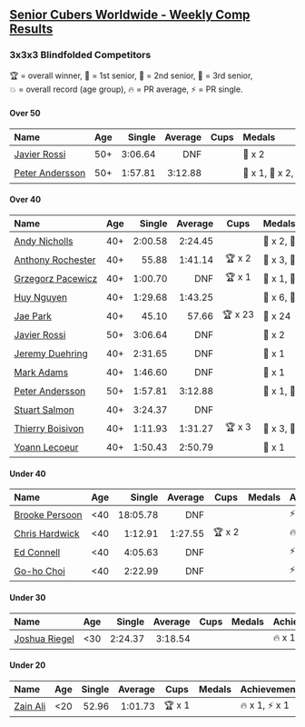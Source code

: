<style>table {white-space: nowrap;}</style>

## [Senior Cubers Worldwide - Weekly Comp Results](/scw-comp/results/)
### 3x3x3 Blindfolded Competitors

<span style="white-space: nowrap;">🏆 = overall winner</span>, <span style="white-space: nowrap;">🥇 = 1st senior</span>, <span style="white-space: nowrap;">🥈 = 2nd senior</span>, <span style="white-space: nowrap;">🥉 = 3rd senior</span>, <span style="white-space: nowrap;">💥 = overall record (age group)</span>, <span style="white-space: nowrap;">🔥 = PR average</span>, <span style="white-space: nowrap;">⚡ = PR single</span>.

#### Over 50

| Name | Age | Single | Average | Cups | Medals | Achievements |
| :-- | :--: | --: | --: | :--: | :-- | :-- |
| [Javier Rossi](../../persons/javier_rossi/333bf.md) | 50+ | 3:06.64 | DNF |  | 🥉 x 2 | ⚡ x 3 |
| [Peter Andersson](../../persons/peter_andersson/333bf.md) | 50+ | 1:57.81 | 3:12.88 |  | 🥇 x 1, 🥈 x 2, 🥉 x 2 | 💥 x 6, 🔥 x 1, ⚡ x 5 |

#### Over 40

| Name | Age | Single | Average | Cups | Medals | Achievements |
| :-- | :--: | --: | --: | :--: | :-- | :-- |
| [Andy Nicholls](../../persons/andy_nicholls/333bf.md) | 40+ | 2:00.58 | 2:24.45 |  | 🥈 x 2, 🥉 x 2 | 🔥 x 1, ⚡ x 1 |
| [Anthony Rochester](../../persons/anthony_rochester/333bf.md) | 40+ | 55.88 | 1:41.14 | 🏆 x 2 | 🥇 x 3, 🥈 x 4, 🥉 x 4 | 🔥 x 1, ⚡ x 3 |
| [Grzegorz Pacewicz](../../persons/grzegorz_pacewicz/333bf.md) | 40+ | 1:00.70 | DNF | 🏆 x 1 | 🥇 x 1, 🥈 x 5, 🥉 x 1 | ⚡ x 3 |
| [Huy Nguyen](../../persons/huy_nguyen/333bf.md) | 40+ | 1:29.68 | 1:43.25 |  | 🥈 x 6, 🥉 x 5 | 🔥 x 4, ⚡ x 4 |
| [Jae Park](../../persons/jae_park/333bf.md) | 40+ | 45.10 | 57.66 | 🏆 x 23 | 🥇 x 24 | 💥 x 4, 🔥 x 1, ⚡ x 4 |
| [Javier Rossi](../../persons/javier_rossi/333bf.md) | 50+ | 3:06.64 | DNF |  | 🥉 x 2 | ⚡ x 3 |
| [Jeremy Duehring](../../persons/jeremy_duehring/333bf.md) | 40+ | 2:31.65 | DNF |  | 🥉 x 1 | ⚡ x 3 |
| [Mark Adams](../../persons/mark_adams/333bf.md) | 40+ | 1:46.60 | DNF |  | 🥉 x 1 | ⚡ x 1 |
| [Peter Andersson](../../persons/peter_andersson/333bf.md) | 50+ | 1:57.81 | 3:12.88 |  | 🥇 x 1, 🥈 x 2, 🥉 x 2 | 💥 x 6, 🔥 x 1, ⚡ x 5 |
| [Stuart Salmon](../../persons/stuart_salmon/333bf.md) | 40+ | 3:24.37 | DNF |  |  | ⚡ x 1 |
| [Thierry Boisivon](../../persons/thierry_boisivon/333bf.md) | 40+ | 1:11.93 | 1:31.27 | 🏆 x 3 | 🥇 x 3, 🥈 x 9, 🥉 x 4 | 🔥 x 3, ⚡ x 2 |
| [Yoann Lecoeur](../../persons/yoann_lecoeur/333bf.md) | 40+ | 1:50.43 | 2:50.79 |  | 🥈 x 1 | 🔥 x 1, ⚡ x 3 |

#### Under 40

| Name | Age | Single | Average | Cups | Medals | Achievements |
| :-- | :--: | --: | --: | :--: | :-- | :-- |
| [Brooke Persoon](../../persons/brooke_persoon/333bf.md) | <40 | 18:05.78 | DNF |  |  | ⚡ x 1 |
| [Chris Hardwick](../../persons/chris_hardwick/333bf.md) | <40 | 1:12.91 | 1:27.55 | 🏆 x 2 |  | 🔥 x 6, ⚡ x 6 |
| [Ed Connell](../../persons/ed_connell/333bf.md) | <40 | 4:05.63 | DNF |  |  | ⚡ x 3 |
| [Go-ho Choi](../../persons/go_ho_choi/333bf.md) | <40 | 2:22.99 | DNF |  |  | ⚡ x 1 |

#### Under 30

| Name | Age | Single | Average | Cups | Medals | Achievements |
| :-- | :--: | --: | --: | :--: | :-- | :-- |
| [Joshua Riegel](../../persons/joshua_riegel/333bf.md) | <30 | 2:24.37 | 3:18.54 |  |  | 🔥 x 1, ⚡ x 6 |

#### Under 20

| Name | Age | Single | Average | Cups | Medals | Achievements |
| :-- | :--: | --: | --: | :--: | :-- | :-- |
| [Zain Ali](../../persons/zain_ali/333bf.md) | <20 | 52.96 | 1:01.73 | 🏆 x 1 |  | 🔥 x 1, ⚡ x 1 |


<!-- Global site tag (gtag.js) - Google Analytics -->
<script async src="https://www.googletagmanager.com/gtag/js?id=UA-86348435-3"></script>
<script>window.dataLayer = window.dataLayer || []; function gtag() {dataLayer.push(arguments);} gtag('js', new Date()); gtag('config', 'UA-86348435-3');</script>
